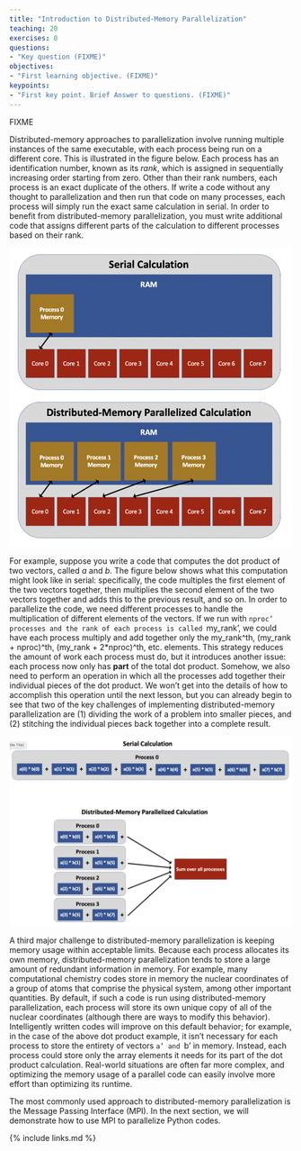 ```yaml
---
title: "Introduction to Distributed-Memory Parallelization"
teaching: 20
exercises: 0
questions:
- "Key question (FIXME)"
objectives:
- "First learning objective. (FIXME)"
keypoints:
- "First key point. Brief Answer to questions. (FIXME)"
---
```

FIXME

Distributed-memory approaches to parallelization involve running multiple instances of the same executable, with each process being run on a different core.
This is illustrated in the figure below.
Each process has an identification number, known as its *rank*, which is assigned in sequentially increasing order starting from zero.
Other than their rank numbers, each process is an exact duplicate of the others.
If write a code without any thought to parallelization and then run that code on many processes, each process will simply run the exact same calculation in serial.
In order to benefit from distributed-memory parallelization, you must write additional code that assigns different parts of the calculation to different processes based on their rank.

<img src = '../fig/distributed.png'>

For example, suppose you write a code that computes the dot product of two vectors, called *a* and *b*.
The figure below shows what this computation might look like in serial: specifically, the code multiples the first element of the two vectors together, then multiplies the second element of the two vectors together and adds this to the previous result, and so on.
In order to parallelize the code, we need different processes to handle the multiplication of different elements of the vectors.
If we run with `nproc’ processes and the rank of each process is called `my_rank’, we could have each process multiply and add together only the my_rank^th, (my_rank + nproc)^th, (my_rank + 2*nproc)^th, etc. elements.
This strategy reduces the amount of work each process must do, but it introduces another issue: each process now only has **part** of the total dot product.
Somehow, we also need to perform an operation in which all the processes add together their individual pieces of the dot product.
We won’t get into the details of how to accomplish this operation until the next lesson, but you can already begin to see that two of the key challenges of implementing distributed-memory parallelization are (1) dividing the work of a problem into smaller pieces, and (2) stitching the individual pieces back together into a complete result.

<img src = '../fig/dot_product.png'>

A third major challenge to distributed-memory parallelization is keeping memory usage within acceptable limits.
Because each process allocates its own memory, distributed-memory parallelization tends to store a large amount of redundant information in memory.
For example, many computational chemistry codes store in memory the nuclear coordinates of a group of atoms that comprise the physical system, among other important quantities.
By default, if such a code is run using distributed-memory parallelization, each process will store its own unique copy of all of the nuclear coordinates (although there are ways to modify this behavior).
Intelligently written codes will improve on this default behavior; for example, in the case of the above dot product example, it isn’t necessary for each process to store the entirety of vectors `a’ and `b’ in memory.
Instead, each process could store only the array elements it needs for its part of the dot product calculation.
Real-world situations are often far more complex, and optimizing the memory usage of a parallel code can easily involve more effort than optimizing its runtime.

The most commonly used approach to distributed-memory parallelization is the Message Passing Interface (MPI).
In the next section, we will demonstrate how to use MPI to parallelize Python codes.

{% include links.md %}

